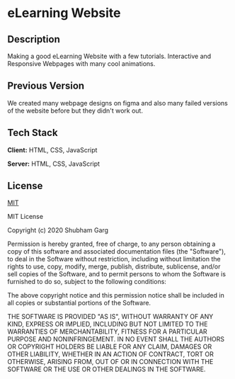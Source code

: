 
# eLearning Website

## Description

Making a good eLearning Website with a few tutorials. Interactive and Responsive Webpages with many cool animations.

## Previous Version

We created many webpage designs on figma and also many failed versions of the website before but they didn't work out.


## Tech Stack

**Client:** HTML, CSS, JavaScript

**Server:** HTML, CSS, JavaScript

  
## License

[MIT](https://choosealicense.com/licenses/mit/)

MIT License

Copyright (c) 2020 Shubham Garg

Permission is hereby granted, free of charge, to any person obtaining a copy
of this software and associated documentation files (the "Software"), to deal 
in the Software without restriction, including without limitation the rights
to use, copy, modify, merge, publish, distribute, sublicense, and/or sell
copies of the Software, and to permit persons to whom the Software is
furnished to do so, subject to the following conditions:

The above copyright notice and this permission notice shall be included in all
copies or substantial portions of the Software.

THE SOFTWARE IS PROVIDED "AS IS", WITHOUT WARRANTY OF ANY KIND, EXPRESS OR
IMPLIED, INCLUDING BUT NOT LIMITED TO THE WARRANTIES OF MERCHANTABILITY,
FITNESS FOR A PARTICULAR PURPOSE AND NONINFRINGEMENT. IN NO EVENT SHALL THE
AUTHORS OR COPYRIGHT HOLDERS BE LIABLE FOR ANY CLAIM, DAMAGES OR OTHER
LIABILITY, WHETHER IN AN ACTION OF CONTRACT, TORT OR OTHERWISE, ARISING FROM,
OUT OF OR IN CONNECTION WITH THE SOFTWARE OR THE USE OR OTHER DEALINGS IN THE
SOFTWARE.